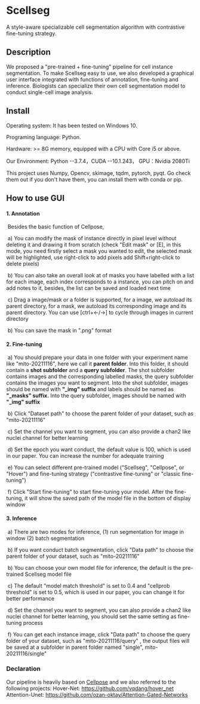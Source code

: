 # Scellseg

A style-aware specializable cell segmentation algorithm with contrastive fine-tuning strategy.

## **Description**

We proposed a "pre-trained + fine-tuning" pipeline for cell instance segmentation. To make Scellseg easy to use, we also developed a graphical user interface integrated with functions of annotation, fine-tuning and inference. Biologists can specialize their own cell segmentation model to conduct single-cell image analysis.

## Install

Operating system: It has been tested on Windows 10.

Programing language: Python.

Hardware: >= 8G memory, equipped with a CPU with Core i5 or above.

Our Environment: Python --3.7.4，CUDA --10.1.243， GPU：Nvidia 2080Ti

This project uses Numpy, Opencv, skimage, tqdm, pytorch, pyqt. Go check them out if you don't have them, you can install them with conda or pip.


## How to use GUI

#### 1. Annotation

​	Besides the  basic function of Cellpose,

​	a) You can modify the mask of instance directly in pixel level without deleting it and drawing it from scratch (check "Edit mask" or [E],  in this mode, you need firstly select a mask you wanted to edit, the selected mask will be highlighted, use right-click to add pixels add Shift+right-click to delete pixels)

​	b) You can also take an overall look at of masks you have labelled with a list for each image, each index corresponds to a instance, you can pitch on and add notes to it, besides, the list can be saved and loaded next time

​	c) Drag a image/mask or a folder is supported, for a image, we autoload its parent directory, for a mask, we autoload its corresponding image and its parent directory. You can use [ctrl+←/→]  to cycle through images in current directory

​	b) You can save the mask in ".png" format

#### 2. Fine-tuning

​	a) You should prepare your data in one folder with your experiment name like "mito-20211116", here we call it <b>parent folder</b>. Into this folder, it should contain a **shot subfolder** and a **query subfolder**. The shot subfolder contains images and the corresponding labelled masks, the query subfolder contains the images you want to segment. Into the shot subfolder, images should be named with **"\_img" suffix** and labels should be named as **"\_masks" suffix.** Into the query subfolder, images should be named with **"\_img" suffix**

​	b) Click "Dataset path" to choose the parent folder of your dataset, such as "mito-20211116"

​	c) Set the channel you want to segment, you can also provide a chan2 like nuclei channel for better learning

​	d) Set the epoch you want conduct, the default value is 100, which is used in our paper. You can increase the number for adequate training

​	e) You can select different pre-trained model ("Scellseg", "Cellpose", or "Hover") and fine-tuning strategy ("contrastive fine-tuning" or "classic fine-tuning")

​	f) Click "Start fine-tuning" to start fine-tuning your model. After the fine-tuning, it will show the saved path of the model file in the bottom of display window

#### 3. Inference

​	a) There are two modes for inference,  (1) run segmentation for image in window (2) batch segmentation

​	b) If you want conduct batch segmentation, click "Data path" to choose the parent folder of your dataset, such as "mito-20211116" 

​	b) You can choose your own model file for inference, the default is the pre-trained Scellseg model file

​	c) The default "model match threshold" is set to 0.4 and "cellprob threshold" is set to 0.5, which is used in our paper, you can change it for better performance

​	d) Set the channel you want to segment, you can also provide a chan2 like nuclei channel for better learning, you should set the same setting as fine-tuning process

​	f) You can get each instance image, click "Data path" to choose the query folder of your dataset, such as "mito-20211116/query" , the output files will be saved at a subfolder in parent folder named "single", mito-20211116/single"

### **Declaration**

Our pipeline is heavily based on [Cellpose](https://github.com/MouseLand/cellpose) and we also referred to the following projects:
Hover-Net: https://github.com/vqdang/hover_net
Attention-Unet: https://github.com/ozan-oktay/Attention-Gated-Networks

